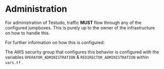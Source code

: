 # Administration

For administration of Testudo, traffic **MUST** flow through any of the configured jumpboxes. This is purely up to the owner of the infrastructure on how to handle this.&#x20;

For further information on how this is configured:

The AWS security group that configures this behavior is configured with the variables `OPERATOR_ADMINISTRATION` & `REDIRECTOR_ADMINISTRATION` within `vars.tf` .

